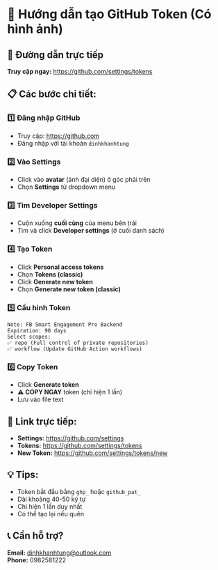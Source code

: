 # 📸 Hướng dẫn tạo GitHub Token (Có hình ảnh)

## 🎯 Đường dẫn trực tiếp
**Truy cập ngay:** https://github.com/settings/tokens

## 📋 Các bước chi tiết:

### 1️⃣ Đăng nhập GitHub
- Truy cập: https://github.com
- Đăng nhập với tài khoản `dinhkhanhtung`

### 2️⃣ Vào Settings
- Click vào **avatar** (ảnh đại diện) ở góc phải trên
- Chọn **Settings** từ dropdown menu

### 3️⃣ Tìm Developer Settings
- Cuộn xuống **cuối cùng** của menu bên trái
- Tìm và click **Developer settings** (ở cuối danh sách)

### 4️⃣ Tạo Token
- Click **Personal access tokens**
- Chọn **Tokens (classic)**
- Click **Generate new token**
- Chọn **Generate new token (classic)**

### 5️⃣ Cấu hình Token
```
Note: FB Smart Engagement Pro Backend
Expiration: 90 days
Select scopes:
✅ repo (Full control of private repositories)
✅ workflow (Update GitHub Action workflows)
```

### 6️⃣ Copy Token
- Click **Generate token**
- **⚠️ COPY NGAY** token (chỉ hiện 1 lần)
- Lưu vào file text

## 🔗 Link trực tiếp:
- **Settings:** https://github.com/settings
- **Tokens:** https://github.com/settings/tokens
- **New Token:** https://github.com/settings/tokens/new

## 💡 Tips:
- Token bắt đầu bằng `ghp_` hoặc `github_pat_`
- Dài khoảng 40-50 ký tự
- Chỉ hiện 1 lần duy nhất
- Có thể tạo lại nếu quên

## 📞 Cần hỗ trợ?
**Email:** dinhkhanhtung@outlook.com  
**Phone:** 0982581222
